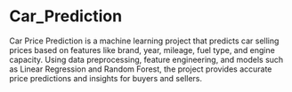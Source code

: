 # Car_Prediction
Car Price Prediction is a machine learning project that predicts car selling prices based on features like brand, year, mileage, fuel type, and engine capacity. Using data preprocessing, feature engineering, and models such as Linear Regression and Random Forest, the project provides accurate price predictions and insights for buyers and sellers.
